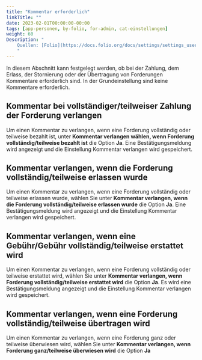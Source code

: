 ```yaml
---
title: "Kommentar erforderlich"
linkTitle: ""
date: 2023-02-01T00:00:00-00:00
tags: [app-personen, by-folio, for-admin, cat-einstellungen]
weight: 60
Description: "
    Quellen: [Folio](https://docs.folio.org/docs/settings/settings_users/settings_users/#settings--users--comment-required) & [GBV](https://info.gbv.de/display/FOLIOGBVEXTERN/Einstellungen+%28Personen%29%3A+Kommentar+erforderlich)
    "
---
```


In diesem Abschnitt kann festgelegt werden, ob bei der Zahlung, dem Erlass, der Stornierung oder der Übertragung von Forderungen Kommentare erforderlich sind. In der Grundeinstellung sind keine Kommentare erforderlich.

## Kommentar bei vollständiger/teilweiser Zahlung der Forderung verlangen

Um einen Kommentar zu verlangen, wenn eine Forderung vollständig oder teilweise bezahlt ist, unter **Kommentar verlangen wählen, wenn Forderung vollständig/teilweise bezahlt ist** die Option **Ja**. Eine Bestätigungsmeldung wird angezeigt und die Einstellung Kommentar verlangen wird gespeichert.

## Kommentar verlangen, wenn die Forderung vollständig/teilweise erlassen wurde

Um einen Kommentar zu verlangen, wenn eine Forderung vollständig oder teilweise erlassen wurde, wählen Sie unter **Kommentar verlangen, wenn die Forderung vollständig/teilweise erlassen wurde** die Option **Ja**. Eine Bestätigungsmeldung wird angezeigt und die Einstellung Kommentar verlangen wird gespeichert.

## Kommentar verlangen, wenn eine Gebühr/Gebühr vollständig/teilweise erstattet wird

Um einen Kommentar zu verlangen, wenn eine Forderung vollständig oder teilweise erstattet wird, wählen Sie unter **Kommentar verlangen, wenn Forderung vollständig/teilweise erstattet wird** die Option **Ja**. Es wird eine Bestätigungsmeldung angezeigt und die Einstellung Kommentar verlangen wird gespeichert.

## Kommentar verlangen, wenn eine Forderung vollständig/teilweise übertragen wird

Um einen Kommentar zu verlangen, wenn eine Forderung ganz oder teilweise überwiesen wird, wählen Sie unter **Kommentar verlangen, wenn Forderung ganz/teilweise überwiesen wird** die Option **Ja**

